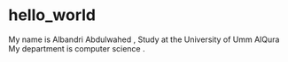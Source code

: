 # hello_world
My name is Albandri Abdulwahed , Study at the University of Umm AlQura
My department is computer science .
